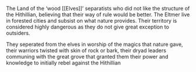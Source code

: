 The Land of the ‘wood [[Elves]]’ separatists who did not like the structure of the Hithillian, believing that their way of rule would be better. The Eltmer live in forested cities and subsist on what nature provides. Their territory is considered highly dangerous as they do not give great exception to outsiders. 

They seperated from the elves in worship of the magics that nature gave, their warriors twisted with skin of rock or bark, their dryad leaders communing with the great grove that granted them their power and knowledge to initially rebel against the Hithillian
